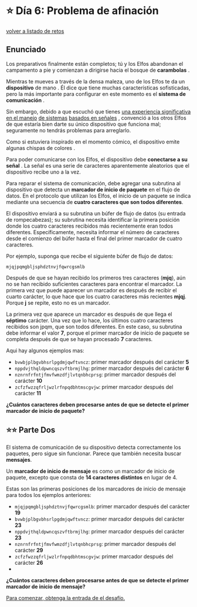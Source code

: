 # ⭐️ Día 6: Problema de afinación
[volver a listado de retos](./../../README.md)

## Enunciado

Los preparativos finalmente están completos; tú y los Elfos abandonan el campamento a pie y comienzan a dirigirse hacia el bosque de **carambolas** .

Mientras te mueves a través de la densa maleza, uno de los Elfos te da un **dispositivo** de mano . Él dice que tiene muchas características sofisticadas, pero la más importante para configurar en este momento es el **sistema de comunicación** .

Sin embargo, debido a que escuchó que tienes [una experiencia significativa](https://adventofcode.com/2016/day/25) [en el manejo](https://adventofcode.com/2019/day/7) [de sistemas](https://adventofcode.com/2021/day/25) [basados en señales](https://adventofcode.com/2019/day/16) , convenció a los otros Elfos de que estaría bien darte su único dispositivo que funciona mal; seguramente no tendrás problemas para arreglarlo.

Como si estuviera inspirado en el momento cómico, el dispositivo emite algunas chispas de colores .

Para poder comunicarse con los Elfos, el dispositivo debe **conectarse a su señal** . La señal es una serie de caracteres aparentemente aleatorios que el dispositivo recibe uno a la vez.

Para reparar el sistema de comunicación, debe agregar una subrutina al dispositivo que detecta un **marcador de inicio de paquete** en el flujo de datos. En el protocolo que utilizan los Elfos, el inicio de un paquete se indica mediante una secuencia de **cuatro caracteres que son todos diferentes**.

El dispositivo enviará a su subrutina un búfer de flujo de datos (su entrada de rompecabezas); su subrutina necesita identificar la primera posición donde los cuatro caracteres recibidos más recientemente eran todos diferentes. Específicamente, necesita informar el número de caracteres desde el comienzo del búfer hasta el final del primer marcador de cuatro caracteres.

Por ejemplo, suponga que recibe el siguiente búfer de flujo de datos:

```
mjqjpqmgbljsphdztnvjfqwrcgsmlb
```

Después de que se hayan recibido los primeros tres caracteres (**mjq**), aún no se han recibido suficientes caracteres para encontrar el marcador. La primera vez que puede aparecer un marcador es después de recibir el cuarto carácter, lo que hace que los cuatro caracteres más recientes **mjqj**. Porque **j** se repite, esto no es un marcador.

La primera vez que aparece un marcador es después de que llega el **séptimo** carácter. Una vez que lo hace, los últimos cuatro caracteres recibidos son jpqm, que son todos diferentes. En este caso, su subrutina debe informar el valor **7**, porque el primer marcador de inicio de paquete se completa después de que se hayan procesado **7** caracteres.

Aqui hay algunos ejemplos mas:

  - `bvwbjplbgvbhsrlpgdmjqwftvncz`: primer marcador después del carácter **5**
  - `nppdvjthqldpwncqszvftbrmjlhg`: primer marcador después del carácter **6**
  - `nznrnfrfntjfmvfwmzdfjlvtqnbhcprsg`: primer marcador después del carácter **10**
  - `zcfzfwzzqfrljwzlrfnpqdbhtmscgvjw`: primer marcador después del carácter **11**

**¿Cuántos caracteres deben procesarse antes de que se detecte el primer marcador de inicio de paquete?**

## ⭐️⭐️ Parte Dos

El sistema de comunicación de su dispositivo detecta correctamente los paquetes, pero sigue sin funcionar. Parece que también necesita buscar **mensajes**.

Un **marcador de inicio de mensaje** es como un marcador de inicio de paquete, excepto que consta de **14 caracteres distintos** en lugar de 4.

Estas son las primeras posiciones de los marcadores de inicio de mensaje para todos los ejemplos anteriores:

  - `mjqjpqmgbljsphdztnvjfqwrcgsmlb`: primer marcador después del carácter **19**
  - `bvwbjplbgvbhsrlpgdmjqwftvncz`: primer marcador después del carácter **23**
  - `nppdvjthqldpwncqszvftbrmjlhg`: primer marcador después del carácter **23**
  - `nznrnfrfntjfmvfwmzdfjlvtqnbhcprsg`: primer marcador después del carácter **29**
  - `zcfzfwzzqfrljwzlrfnpqdbhtmscgvjw`: primer marcador después del carácter **26**
  - 
**¿Cuántos caracteres deben procesarse antes de que se detecte el primer marcador de inicio de mensaje?**

[Para comenzar, obtenga la entrada de el desafío.](./input.txt)